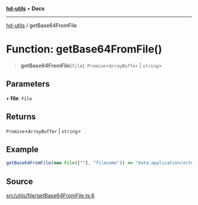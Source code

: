 [**hd-utils**](../README.md) • **Docs**

***

[hd-utils](../globals.md) / getBase64FromFile

# Function: getBase64FromFile()

> **getBase64FromFile**(`file`): `Promise`\<`ArrayBuffer` \| `string`\>

## Parameters

• **file**: `File`

## Returns

`Promise`\<`ArrayBuffer` \| `string`\>

## Example

```ts
getBase64FromFile(new File([""], "filename")) => "data:application/octet-stream;base64,"
```

## Source

[src/utils/file/getBase64FromFile.ts:6](https://github.com/AhmadHddad/h-utils/blob/f7bb9ae71f981ffef49079271b9540862594b7e6/src/utils/file/getBase64FromFile.ts#L6)
